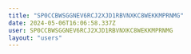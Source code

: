 ```yaml
---
title: "SP0CCBWSGGNEV6RCJ2XJD1RBVNXKC8WEKKMPRNMG"
date: 2024-05-06T16:06:58.337Z
user: SP0CCBWSGGNEV6RCJ2XJD1RBVNXKC8WEKKMPRNMG
layout: "users"
---
```

    